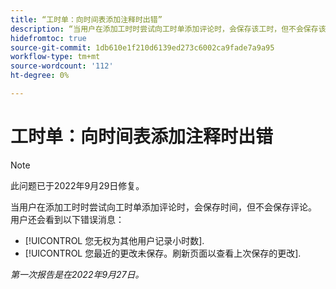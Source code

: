 ```yaml
---
title: “工时单：向时间表添加注释时出错”
description: “当用户在添加工时时尝试向工时单添加评论时，会保存该工时，但不会保存该评论。 用户还会看到错误消息。”
hidefromtoc: true
source-git-commit: 1db610e1f210d6139ed273c6002ca9fade7a9a95
workflow-type: tm+mt
source-wordcount: '112'
ht-degree: 0%

---
```



# 工时单：向时间表添加注释时出错

>[!NOTE]
>
>此问题已于2022年9月29日修复。

当用户在添加工时时尝试向工时单添加评论时，会保存时间，但不会保存评论。 用户还会看到以下错误消息：

* [!UICONTROL 您无权为其他用户记录小时数].
* [!UICONTROL 您最近的更改未保存。刷新页面以查看上次保存的更改].

_第一次报告是在2022年9月27日。_

